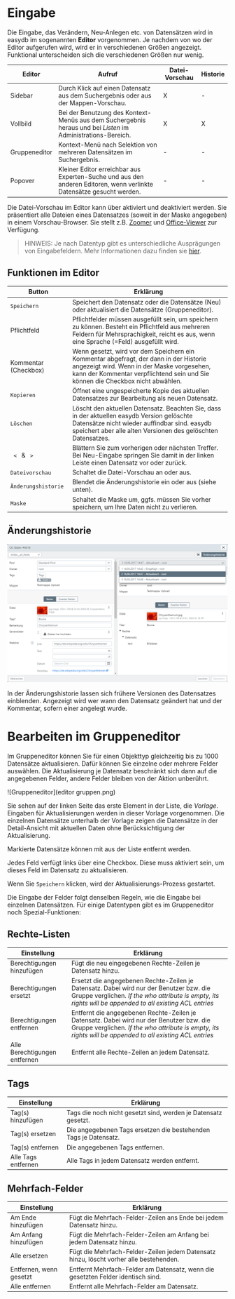 # Eingabe


Die Eingabe, das Verändern, Neu-Anlegen etc. von Datensätzen wird in easydb im sogenannten **Editor** vorgenommen. Je nachdem von wo der Editor aufgerufen wird, wird er in verschiedenen Größen angezeigt. Funktional unterscheiden sich die verschiedenen Größen nur wenig.

|Editor|Aufruf|Datei-Vorschau|Historie|
|--|--|--|--|
|Sidebar|Durch Klick auf einen Datensatz aus dem Suchergebnis oder aus der Mappen-Vorschau.|X|-|
|Vollbild|Bei der Benutzung des Kontext-Menüs aus dem Suchergebnis heraus und bei *Listen* im Administrations-Bereich.|X|X|
|Gruppeneditor|Kontext-Menü nach Selektion von mehreren Datensätzen im Suchergebnis.|-|-|
|Popover|Kleiner Editor erreichbar aus Experten-Suche und aus den anderen Editoren, wenn verlinkte Datensätze gesucht werden.|-|-|

Die Datei-Vorschau im Editor kann über <i class="fa fa-picture-o" aria-hidden="true"></i> aktiviert und deaktiviert werden. Sie präsentiert alle Dateien eines Datensatzes (soweit in der Maske angegeben) in einem Vorschau-Browser. Sie stellt z.B. [Zoomer](../datatypes.md#tools) und [Office-Viewer](../datatypes.md#tools) zur Verfügung.

> HINWEIS: Je nach Datentyp gibt es unterschiedliche Ausprägungen von Eingabefeldern. Mehr Informationen dazu finden sie [hier](../datatypes.md).

## Funktionen im Editor

|Button|Erklärung|
|--|--|
|<code class="button">Speichern</code>|Speichert den Datensatz oder die Datensätze (Neu) oder aktualisiert die Datensätze (Gruppeneditor).|
|Pflichtfeld|Pflichtfelder müssen ausgefüllt sein, um speichern zu können. Besteht ein Pflichtfeld aus mehreren Feldern für Mehrsprachigkeit, reicht es aus, wenn eine Sprache (=Feld) ausgefüllt wird.|
|Kommentar (Checkbox)|Wenn gesetzt, wird vor dem Speichern ein Kommentar abgefragt, der dann in der Historie angezeigt wird. Wenn in der Maske vorgesehen, kann der Kommentar verpflichtend sein und Sie können die Checkbox nicht abwählen.|
|<code class="button">Kopieren</code>|Öffnet eine ungespeicherte Kopie des aktuellen Datensatzes zur Bearbeitung als neuen Datensatz.|
|<code class="button">Löschen</code>|Löscht den aktuellen Datensatz. Beachten Sie, dass in der aktuellen easydb Version gelöschte Datensätze nicht wieder auffindbar sind. easydb speichert aber alle alten Versionen des gelöschten Datensatzes.|
|<code class="button"> < </code> & <code class="button"> > </code>|Blättern Sie zum vorherigen oder nächsten Treffer. Bei Neu-Eingabe springen Sie damit in der linken Leiste einen Datensatz vor oder zurück.|
|<code class="button">Dateivorschau</code>|Schaltet die Datei-Vorschau an oder aus.|
|<code class="button">Änderungshistorie</code>|Blendet die Änderungshistorie ein oder aus (siehe unten).|
|<code class="button">Maske</code>|Schaltet die Maske um, ggfs. müssen Sie vorher speichern, um Ihre Daten nicht zu verlieren.|


## <a name="history"></a>Änderungshistorie

![Änderungshistorie im Vollbild-Editor](historie.png)

In der Änderungshistorie lassen sich frühere Versionen des Datensatzes einblenden. Angezeigt wird wer wann den Datensatz geändert hat und der Kommentar, sofern einer angelegt wurde.


# <a name="group"></a>Bearbeiten im Gruppeneditor

Im Gruppeneditor können Sie für einen Objekttyp gleichzeitig bis zu 1000 Datensätze aktualisieren. Dafür können Sie einzelne oder mehrere Felder auswählen. Die Aktualisierung je Datensatz beschränkt sich dann auf die angegebenen Felder, andere Felder bleiben von der Aktion unberührt.

![Gruppeneditor](editor gruppen.png)

Sie sehen auf der linken Seite das erste Element in der Liste, die *Vorlage*. Eingaben für Aktualisierungen werden in dieser Vorlage vorgenommen. Die einzelnen Datensätze unterhalb der Vorlage zeigen die Datensätze in der Detail-Ansicht mit aktuellen Daten ohne Berücksichtigung der Aktualisierung.

Markierte Datensätze können mit <i class="fa fa-minus"></i> aus der Liste entfernt werden.

Jedes Feld verfügt links über eine Checkbox. Diese muss aktiviert sein, um dieses Feld im Datensatz zu aktualisieren.

Wenn Sie <code class="button">Speichern</code> klicken, wird der Aktualisierungs-Prozess gestartet.

Die Eingabe der Felder folgt denselben Regeln, wie die Eingabe bei einzelnen Datensätzen. Für einige Datentypen gibt es im Gruppeneditor noch Spezial-Funktionen:

## Rechte-Listen

|Einstellung|Erklärung|
|--|--|
|Berechtigungen hinzufügen|Fügt die neu eingegebenen Rechte-Zeilen je Datensatz hinzu.|
|Berechtigungen ersetzt|Ersetzt die angegebenen Rechte-Zeilen je Datensatz. Dabei wird nur der Benutzer bzw. die Gruppe verglichen. *If the who attribute is empty, its rights will be appended to all existing ACL entries*|
|Berechtigungen entfernen|Entfernt die angegebenen Rechte-Zeilen je Datensatz. Dabei wird nur der Benutzer bzw. die Gruppe verglichen. *If the who attribute is empty, its rights will be appended to all existing ACL entries*|
|Alle Berechtigungen entfernen|Entfernt alle Rechte-Zeilen an jedem Datensatz.|

## Tags

|Einstellung|Erklärung|
|--|--|
|Tag(s) hinzufügen|Tags die noch nicht gesetzt sind, werden je Datensatz gesetzt.|
|Tag(s) ersetzen|Die angegebenen Tags ersetzen die bestehenden Tags je Datensatz.|
|Tag(s) entfernen|Die angegebenen Tags entfernen.|
|Alle Tags entfernen|Alle Tags in jedem Datensatz werden entfernt.|

## Mehrfach-Felder

|Einstellung|Erklärung|
|--|--|
|Am Ende hinzufügen|Fügt die Mehrfach-Felder-Zeilen ans Ende bei jedem Datensatz hinzu.|
|Am Anfang hinzufügen|Fügt die Mehrfach-Felder-Zeilen am Anfang bei jedem Datensatz hinzu.|
|Alle ersetzen|Fügt die Mehrfach-Felder-Zeilen jedem Datensatz hinzu, löscht vorher alle bestehenden.|
|Entfernen, wenn gesetzt|Entfernt Mehrfach-Felder am Datensatz, wenn die gesetzten Felder identisch sind.|
|Alle entfernen|Entfernt alle Mehrfach-Felder am Datensatz.|








